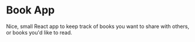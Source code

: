# Book App

Nice, small React app to keep track of books you want to share with others, or books you'd like to read.
